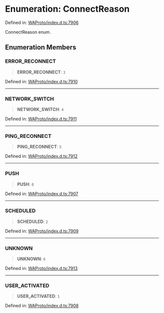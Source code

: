 # Enumeration: ConnectReason

Defined in: [WAProto/index.d.ts:7906](https://github.com/Fokusdotid/Baileys/blob/3623833a320f5e60f370ef835f3de341453290f5/WAProto/index.d.ts#L7906)

ConnectReason enum.

## Enumeration Members

### ERROR\_RECONNECT

> **ERROR\_RECONNECT**: `3`

Defined in: [WAProto/index.d.ts:7910](https://github.com/Fokusdotid/Baileys/blob/3623833a320f5e60f370ef835f3de341453290f5/WAProto/index.d.ts#L7910)

***

### NETWORK\_SWITCH

> **NETWORK\_SWITCH**: `4`

Defined in: [WAProto/index.d.ts:7911](https://github.com/Fokusdotid/Baileys/blob/3623833a320f5e60f370ef835f3de341453290f5/WAProto/index.d.ts#L7911)

***

### PING\_RECONNECT

> **PING\_RECONNECT**: `5`

Defined in: [WAProto/index.d.ts:7912](https://github.com/Fokusdotid/Baileys/blob/3623833a320f5e60f370ef835f3de341453290f5/WAProto/index.d.ts#L7912)

***

### PUSH

> **PUSH**: `0`

Defined in: [WAProto/index.d.ts:7907](https://github.com/Fokusdotid/Baileys/blob/3623833a320f5e60f370ef835f3de341453290f5/WAProto/index.d.ts#L7907)

***

### SCHEDULED

> **SCHEDULED**: `2`

Defined in: [WAProto/index.d.ts:7909](https://github.com/Fokusdotid/Baileys/blob/3623833a320f5e60f370ef835f3de341453290f5/WAProto/index.d.ts#L7909)

***

### UNKNOWN

> **UNKNOWN**: `6`

Defined in: [WAProto/index.d.ts:7913](https://github.com/Fokusdotid/Baileys/blob/3623833a320f5e60f370ef835f3de341453290f5/WAProto/index.d.ts#L7913)

***

### USER\_ACTIVATED

> **USER\_ACTIVATED**: `1`

Defined in: [WAProto/index.d.ts:7908](https://github.com/Fokusdotid/Baileys/blob/3623833a320f5e60f370ef835f3de341453290f5/WAProto/index.d.ts#L7908)
